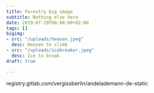```yaml
---
title: Forestry big image
subtitle: Nothing else here
date: 2019-07-29T00:00:00+02:00
tags: []
bigimg:
- src: "/uploads/heaven.jpeg"
  desc: Heaven to climb
- src: "/uploads/icebreaker.jpeg"
  desc: Ice to break
draft: true

---
```

registry.gitlab.com/vergissberlin/andelademann-de-static